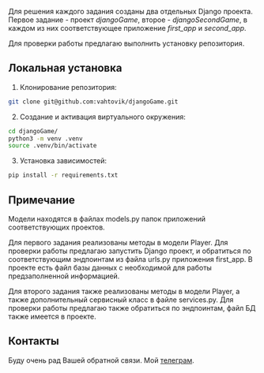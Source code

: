 Для решения каждого задания созданы два отдельных Django проекта.
Первое задание - проект *djangoGame*, второе - *djangoSecondGame*, в каждом из них соответствующее приложение *first_app* и *second_app*.

Для проверки работы предлагаю выполнить установку репозитория.

## Локальная установка

1. Клонирование репозитория:

```bash
git clone git@github.com:vahtovik/djangoGame.git
```

2. Создание и активация виртуального окружения:

```bash
cd djangoGame/
python3 -m venv .venv
source .venv/bin/activate
```

3. Установка зависимостей:

```bash
pip install -r requirements.txt
```

## Примечание

Модели находятся в файлах models.py папок приложений соответствующих проектов.

Для первого задания реализованы методы в модели Player. Для проверки работы предлагаю запустить Django проект, и обратиться по соответствующим эндпоинтам из файла urls.py приложения first_app. В проекте есть файл базы данных с необходимой для работы предзаполненной информацией.

Для второго задания также реализованы методы в модели Player, а также дополнительный сервисный класс в файле services.py. Для проверки работы предлагаю также обратиться по эндпоинтам, файл БД также имеется в проекте.

## Контакты

Буду очень рад Вашей обратной связи. Мой [телеграм](https://t.me/archizxc).